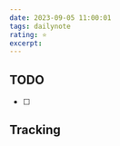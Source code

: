 ```yaml
---
date: 2023-09-05 11:00:01
tags: dailynote
rating: ⭐
excerpt: 
---
```


## TODO

- [ ] 

## Tracking

